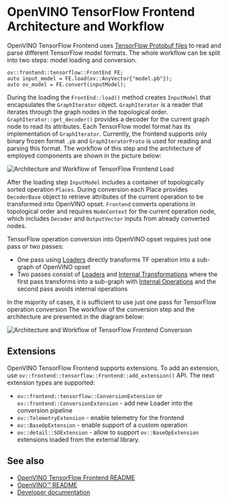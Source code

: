 # OpenVINO TensorFlow Frontend Architecture and Workflow

OpenVINO TensorFlow Frontend uses [TensorFlow Protobuf files](../src/proto) to read and parse different TensorFlow model formats.
The whole workflow can be split into two steps: model loading and conversion.

```
ov::frontend::tensorflow::FrontEnd FE;
auto input_model = FE.load(ov::AnyVector{"model.pb"});
auto ov_model = FE.convert(inputModel);
```

During the loading the `FrontEnd::load()` method creates `InputModel` that encapsulates the `GraphIterator` object.
`GraphIterator` is a reader that iterates through the graph nodes in the topological order.
`GraphIterator::get_decoder()` provides a decoder for the current graph node to read its attributes.
Each TensorFlow model format has its implementation of `GraphIterator`. Currently, the frontend supports only binary frozen format `.pb`
and `GraphIteratorProto` is used for reading and parsing this format. The workflow of this step and the architecture of employed components
are shown in the picture below:

![Architecture and Workflow of TensorFlow Frontend Load](img/tf_fe_load.png)

After the loading step `InputModel` includes a container of topologically sorted operation `Places`.
During conversion each Place provides `DecoderBase` object to retrieve attributes of the current operation to be transformed into OpenVINO opset.
`Frontend` converts operations in topological order and requires `NodeContext` for the current operation node,
which includes `Decoder` and `OutputVector` inputs from already converted nodes.

TensorFlow operation conversion into OpenVINO opset requires just one pass or two passes:
* One pass using [Loaders]((../src/op/)) directly transforms TF operation into a sub-graph of OpenVINO opset
* Two passes consist of [Loaders](./src/op/) and [Internal Transformations](../src/helper_transforms) where
the first pass transforms into a sub-graph with [Internal Operations](../src/helper_ops) and the second pass avoids internal operations

In the majority of cases, it is sufficient to use just one pass for TensorFlow operation conversion
The workflow of the conversion step and the architecture are presented in the diagram below:

![Architecture and Workflow of TensorFlow Frontend Conversion](img/tf_fe_convert.png)

## Extensions

OpenVINO TensorFlow Frontend supports extensions. To add an extension, use `ov::frontend::tensorflow::Frontend::add_extension()` API.
The next extension types are supported:

* `ov::frontend::tensorflow::ConversionExtension` or `ov::frontend::ConversionExtension` - add new Loader into the conversion pipeline
* `ov::TelemetryExtension` - enable telemetry for the frontend
* `ov::BaseOpExtension` - enable support of a custom operation
* `ov::detail::SOExtension` - allow to support `ov::BaseOpExtension` extensions loaded from the external library.

## See also

 * [OpenVINO TensorFlow Frontend README](../README.md)
 * [OpenVINO™ README](../../../../README.md)
 * [Developer documentation](../../../../docs/dev/index.md)
